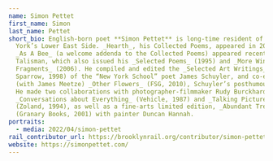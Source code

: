 ```yaml
---
name: Simon Pettet
first_name: Simon
last_name: Pettet
short_bio: English-born poet **Simon Pettet** is long-time resident of New
  York’s Lower East Side. _Hearth_, his Collected Poems, appeared in 2010 and
  _As A Bee_ (a welcome addenda to the Collected Poems) appeared recently from
  Talisman, which also issued his _Selected Poems_ (1995) and _More Winnowed
  Fragments_ (2006). He compiled and edited the _Selected Art Writings_ (Black
  Sparrow, 1998) of the “New York School” poet James Schuyler, and co-edited
  (with James Meetze) _Other Flowers_ (FSG, 2010), Schuyler’s posthumous poems.
  He made two collaborations with photographer-filmmaker Rudy Burckhardt –
  _Conversations about Everything_ (Vehicle, 1987) and _Talking Pictures_
  (Zoland, 1994), as well as a fine-arts limited edition, _Abundant Treasures_
  (Granary Books, 2001) with painter Duncan Hannah.
portraits:
  - media: 2022/04/simon-pettet
rail_contributor_url: https://brooklynrail.org/contributor/simon-pettet
website: https://simonpettet.com/
---
```

